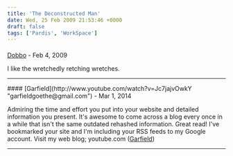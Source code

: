 ```yaml
---
title: 'The Deconstructed Man'
date: Wed, 25 Feb 2009 21:53:46 +0000
draft: false
tags: ['Pardis', 'WorkSpace']
---
```



#### 
[Dobbo](http://www.bendobson.co.uk/blog/ "ben@skinfull.co.uk") - <time datetime="2009-02-26 13:40:43">Feb 4, 2009</time>

I like the wretchedly retching wretches.
<hr />
#### 
[Garfield](http://www.youtube.com/watch?v=Jc7jajvOwkY "garfieldgoethe@gmail.com") - <time datetime="2014-03-10 08:19:21">Mar 1, 2014</time>

Admiring the time and effort you put into your website and detailed information you present. It's awesome to come across a blog every once in a while that isn't the same outdated rehashed information. Great read! I've bookmarked your site and I'm including your RSS feeds to my Google account. Visit my web blog; youtube.com ([Garfield](http://www.youtube.com/watch?v=Jc7jajvOwkY))
<hr />
